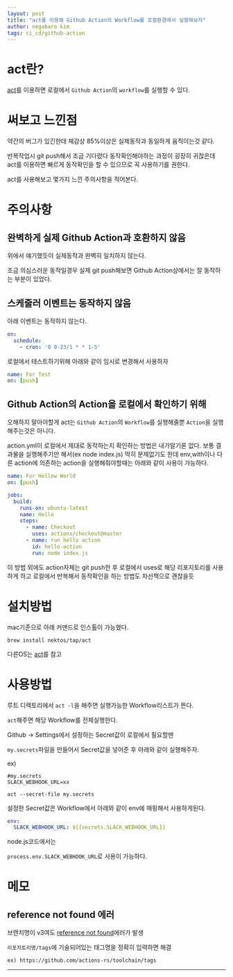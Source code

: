 ```yaml
---
layout: post
title: "act를 이용해 Github Action의 Workflow를 로컬환경에서 실행해보자"
author: negabaro kim
tags: ci_cd/github-action
---
```


# act란?


[act]를 이용하면 로컬에서 `Github Action`의 `workflow`를 실행할 수 있다.


# 써보고 느낀점

약간의 버그가 있긴한데 체감상 85%이상은 실제동작과 동일하게 움직이는것 같다.

반복작업시 git push해서 조금 기다렸다 동작확인해야하는 과정이 굉장히 귀찮은데 act를 이용하면 빠르게 동작확인을 할 수 있으므로 꼭 사용하기를 권한다.


act를 사용해보고 몇가지 느낀 주의사항을 적어본다.

# 주의사항

## 완벽하게 실제 Github Action과 호환하지 않음

위에서 얘기했듯이 실제동작과 완벽히 일치하지 않는다.

조금 의심스러운 동작일경우 실제 git push해보면 Github Action상에서는 잘 동작하는 부분이 있었다.

## 스케줄러 이벤트는 동작하지 않음

아래 이벤트는 동작하지 않는다.

```yml
on:
  schedule:
    - cron: '0 0-23/1 * * 1-5'
```

로컬에서 테스트하기위해 아래와 같이 임시로 변경해서 사용하자

```yml
name: For Test
on: [push]
```

## Github Action의 Action을 로컬에서 확인하기 위해


오해하지 말아야할게 act는 `Github Action`의 `Workflow`를 실행해줄뿐 `Action`을 실행해주는것은 아니다.

action.yml이 로컬에서 제대로 동작하는지 확인하는 방법은 내가알기론 없다.
보통 결과물을 실행해주기만 해서(ex node index.js) 딱히 문제없기도 한데 env,with이나 다른 action에 의존하는 action을 실행해줘야할때는 아래와 같이 사용이 가능하다.


```yml
name: For Hellow World
on: [push]

jobs:
  build:
    runs-on: ubuntu-latest
    name: Hello
    steps:
      - name: Checkout
        uses: actions/checkout@master
      - name: run hello action
        id: hello-action
        run: node index.js
```

이 방법 외에도 action자체는 git push한 후 로컬에서 uses로 해당 리포지토리를 사용하게 하고
로컬에서 반복해서 동작확인을 하는 방법도 차선책으로 괜찮을듯

# 설치방법

mac기준으로 아래 커맨드로 인스톨이 가능했다.

```
brew install nektos/tap/act
```

다른OS는 [act]를 참고

# 사용방법

루트 디렉토리에서 `act -l`을 해주면 실행가능한 Workflow리스트가 뜬다.

`act`해주면 해당 Workflow를 전체실행한다.

Github -> Settings에서 설정하는 Secret값이 로컬에서 필요할땐

`my.secrets`파일을 만들어서 Secret값을 넣어준 후 아래와 같이 실행해주자.

ex)

```
#my.secrets
SLACK_WEBHOOK_URL=xx
```

`act --secret-file my.secrets`

설정한 Secret값은 Workflow에서 아래와 같이 env에 매핑해서 사용하게된다.


```yml
env:
  SLACK_WEBHOOK_URL: ${{secrets.SLACK_WEBHOOK_URL}}
```

node.js코드에서는 

`process.env.SLACK_WEBHOOK_URL`로 사용이 가능하다.



# 메모

## reference not found 에러

브랜치명이 v3여도 [reference not found]에러가 발생

`리포지토리명/tags`에 기술되어있는 태그명을 정확히 입력하면 해결

`ex) https://github.com/actions-rs/toolchain/tags`




---
[reference not found]: https://github.com/nektos/act/issues/177
[act]: https://github.com/nektos/act
[GitHub Actionsのローカル実行ツール「act」を使う事でCI/CDコンフィグとローカルでのタスクランナーを1つにする]: https://dev.classmethod.jp/articles/act-for-github-actions-local-execution-tool/